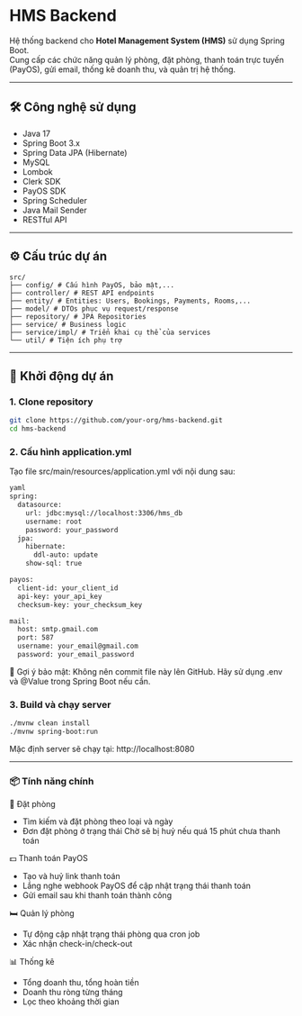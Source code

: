 # HMS Backend

Hệ thống backend cho **Hotel Management System (HMS)** sử dụng Spring Boot.  
Cung cấp các chức năng quản lý phòng, đặt phòng, thanh toán trực tuyến (PayOS), gửi email, thống kê doanh thu, và quản trị hệ thống.

---

## 🛠️ Công nghệ sử dụng

- Java 17
- Spring Boot 3.x
- Spring Data JPA (Hibernate)
- MySQL
- Lombok
- Clerk SDK
- PayOS SDK
- Spring Scheduler
- Java Mail Sender
- RESTful API

---

## ⚙️ Cấu trúc dự án

```
src/
├── config/ # Cấu hình PayOS, bảo mật,...
├── controller/ # REST API endpoints
├── entity/ # Entities: Users, Bookings, Payments, Rooms,...
├── model/ # DTOs phục vụ request/response
├── repository/ # JPA Repositories
├── service/ # Business logic
├── service/impl/ # Triển khai cụ thể của services
└── util/ # Tiện ích phụ trợ
```

---

## 🚀 Khởi động dự án

### 1. Clone repository

```bash
git clone https://github.com/your-org/hms-backend.git
cd hms-backend
```

### 2. Cấu hình application.yml
Tạo file src/main/resources/application.yml với nội dung sau:

```bash
yaml
spring:
  datasource:
    url: jdbc:mysql://localhost:3306/hms_db
    username: root
    password: your_password
  jpa:
    hibernate:
      ddl-auto: update
    show-sql: true

payos:
  client-id: your_client_id
  api-key: your_api_key
  checksum-key: your_checksum_key

mail:
  host: smtp.gmail.com
  port: 587
  username: your_email@gmail.com
  password: your_email_password
```
  
  🔐 Gợi ý bảo mật: Không nên commit file này lên GitHub. Hãy sử dụng .env và @Value trong Spring Boot nếu cần.

### 3. Build và chạy server
```bash
./mvnw clean install
./mvnw spring-boot:run
```

Mặc định server sẽ chạy tại: http://localhost:8080

---

### 📦 Tính năng chính
🏨 Đặt phòng
- Tìm kiếm và đặt phòng theo loại và ngày
- Đơn đặt phòng ở trạng thái Chờ sẽ bị huỷ nếu quá 15 phút chưa thanh toán

💵 Thanh toán PayOS
- Tạo và huỷ link thanh toán
- Lắng nghe webhook PayOS để cập nhật trạng thái thanh toán
- Gửi email sau khi thanh toán thành công

🛏️ Quản lý phòng
- Tự động cập nhật trạng thái phòng qua cron job
- Xác nhận check-in/check-out

📊 Thống kê
- Tổng doanh thu, tổng hoàn tiền
- Doanh thu ròng từng tháng
- Lọc theo khoảng thời gian

